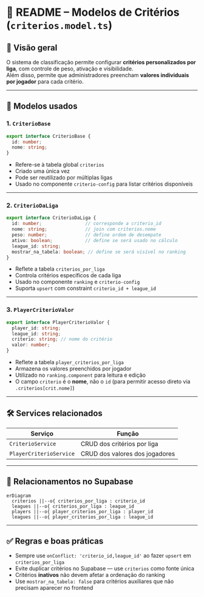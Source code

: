 # 📘 README – Modelos de Critérios (`criterios.model.ts`)

## 🎯 Visão geral

O sistema de classificação permite configurar **critérios personalizados por liga**, com controle de peso, ativação e visibilidade.  
Além disso, permite que administradores preencham **valores individuais por jogador** para cada critério.

---

## 🧩 Modelos usados

### 1. `CriterioBase`

```ts
export interface CriterioBase {
  id: number;
  nome: string;
}
```

- Refere-se à tabela global `criterios`
- Criado uma única vez
- Pode ser reutilizado por múltiplas ligas
- Usado no componente `criterio-config` para listar critérios disponíveis

---

### 2. `CriterioDaLiga`

```ts
export interface CriterioDaLiga {
  id: number;                // corresponde a criterio_id
  nome: string;              // join com criterios.nome
  peso: number;              // define ordem de desempate
  ativo: boolean;            // define se será usado no cálculo
  league_id: string;
  mostrar_na_tabela: boolean; // define se será visível no ranking
}
```

- Reflete a tabela `criterios_por_liga`
- Controla critérios específicos de cada liga
- Usado no componente `ranking` e `criterio-config`
- Suporta `upsert` com constraint `criterio_id + league_id`

---

### 3. `PlayerCriterioValor`

```ts
export interface PlayerCriterioValor {
  player_id: string;
  league_id: string;
  criterio: string; // nome do critério
  valor: number;
}
```

- Reflete a tabela `player_criterios_por_liga`
- Armazena os valores preenchidos por jogador
- Utilizado no `ranking.component` para leitura e edição
- O campo `criterio` é o **nome**, não o `id` (para permitir acesso direto via `.criterios[crit.nome]`)

---

## 🛠️ Services relacionados

| Serviço                 | Função                                   |
|-------------------------|-------------------------------------------|
| `CriterioService`       | CRUD dos critérios por liga              |
| `PlayerCriterioService` | CRUD dos valores dos jogadores           |

---

## 🔗 Relacionamentos no Supabase

```mermaid
erDiagram
  criterios ||--o{ criterios_por_liga : criterio_id
  leagues ||--o{ criterios_por_liga : league_id
  players ||--o{ player_criterios_por_liga : player_id
  leagues ||--o{ player_criterios_por_liga : league_id
```

---

## ✅ Regras e boas práticas

- Sempre use `onConflict: 'criterio_id,league_id'` ao fazer `upsert` em `criterios_por_liga`
- Evite duplicar critérios no Supabase — use `criterios` como fonte única
- Critérios **inativos** não devem afetar a ordenação do ranking
- Use `mostrar_na_tabela: false` para critérios auxiliares que não precisam aparecer no frontend